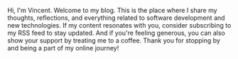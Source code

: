 Hi, I'm Vincent. Welcome to my blog. This is the place where I share my thoughts, reflections, and everything related to software development and new technologies. If my content resonates with you, consider subscribing to my RSS feed to stay updated. And if you're feeling generous, you can also show your support by treating me to a coffee. Thank you for stopping by and being a part of my online journey!
